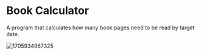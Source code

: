 # Book Calculator
A program that calculates how many book pages need to be read by target date.


![1705934967325](https://github.com/adomanico001/Personal-Projects-Python/assets/102832335/e754a733-2fcf-4b3d-9ac8-feb895aace57)

